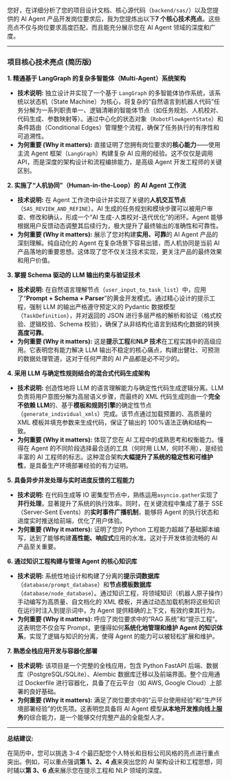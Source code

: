您好，在详细分析了您的项目设计文档、核心源代码（`backend/sas/`）以及您提供的 AI Agent 产品开发岗位要求后，我为您提炼出以下**7 个核心技术亮点**。这些亮点不仅与岗位要求高度匹配，而且能充分展示您在 AI Agent 领域的深度和广度。

---

### **项目核心技术亮点 (简历版)**

**1. 精通基于 LangGraph 的复杂多智能体（Multi-Agent）系统架构**

- **技术说明:** 独立设计并实现了一个基于 `LangGraph` 的多智能体协作系统，该系统以状态机（State Machine）为核心，将复杂的“自然语言到机器人代码”任务分解为一系列职责单一、逻辑清晰的智能体节点（如任务规划、人机校对、代码生成、参数映射等）。通过中心化的状态对象（`RobotFlowAgentState`）和条件路由（Conditional Edges）管理整个流程，确保了任务执行的有序性和可追溯性。
- **为何重要 (Why it matters):** 直接证明了您拥有岗位要求的**核心能力**——使用主流 Agent 框架（`LangGraph`）构建复杂 AI 应用的经验。这不仅仅是调用 API，而是深度的架构设计和流程编排能力，是高级 Agent 开发工程师的关键区别。

**2. 实施了“人机协同”（Human-in-the-Loop）的 AI Agent 工作流**

- **技术说明:** 在 Agent 工作流中设计并实现了关键的**人机交互节点**（`SAS_REVIEW_AND_REFINE`）。AI 生成的任务规划和模块步骤可以被用户审查、修改和确认，形成一个“AI 生成-人类校对-迭代优化”的闭环。Agent 能够根据用户反馈动态调整其后续行为，极大提升了最终输出的准确性和可靠性。
- **为何重要 (Why it matters):** 展示了您对构建**实用、可靠**的 AI Agent 产品的深刻理解。纯自动化的 Agent 在复杂场景下容易出错，而人机协同是当前 AI 产品落地的重要思想。这体现了您不仅关注技术实现，更关注产品的最终效果和用户价值。

**3. 掌握 Schema 驱动的 LLM 输出约束与验证技术**

- **技术说明:** 在自然语言理解节点（`user_input_to_task_list`）中，应用了“**Prompt + Schema + Parser**”的黄金开发模式。通过精心设计的提示工程，强制 LLM 的输出严格遵守预定义的 Pydantic 数据模型（`TaskDefinition`），并对返回的 JSON 进行多层严格的解析和验证（格式校验、逻辑校验、Schema 校验），确保了从非结构化语言到结构化数据的转换**高度可靠**。
- **为何重要 (Why it matters):** 这是**提示工程**和**NLP 技术**在工程实践中的高级应用。它表明您有能力解决 LLM 输出不稳定的核心痛点，构建出健壮、可预测的数据处理管道，这对于任何严肃的 AI 产品都是必不可少的。

**4. 采用 LLM 与确定性规则结合的混合式代码生成架构**

- **技术说明:** 创造性地将 LLM 的语言理解能力与确定性代码生成逻辑分离。LLM 负责将用户意图分解为高层语义步骤，而最终的 XML 代码生成则由一个**完全不依赖 LLM**的、基于**模板和规则引擎**的确定性节点（`generate_individual_xmls`）完成。该节点通过加载预置的、高质量的 XML 模板并填充参数来生成代码，保证了输出的 100%语法正确和结构一致。
- **为何重要 (Why it matters):** 体现了您在 AI 工程中的成熟思考和权衡能力。懂得在 Agent 的不同阶段选择最合适的工具（何时用 LLM，何时不用），是经验丰富的 AI 工程师的标志。这种混合架构**大幅提升了系统的稳定性和可维护性**，是具备生产环境部署经验的有力证明。

**5. 具备异步并发处理与实时进度反馈的工程能力**

- **技术说明:** 在代码生成等 IO 密集型节点中，熟练运用`asyncio.gather`实现了**并行处理**，显著提升了系统的执行效率。同时，在关键流程中集成了基于 SSE（Server-Sent Events）的**实时事件广播机制**，能够将 Agent 的执行状态和进度实时推送给前端，优化了用户体验。
- **为何重要 (Why it matters):** 证明了您的 Python 工程能力超越了基础脚本编写，达到了能够构建**高性能、响应式**应用的水准。这对于开发体验流畅的 AI 产品至关重要。

**6. 通过知识工程构建与管理 Agent 的核心知识库**

- **技术说明:** 系统性地设计和构建了分离的**提示词数据库**（`database/prompt_database`）和**节点模板数据库**（`database/node_database`）。通过知识工程，将领域知识（机器人原子操作）手动编写为高质量、自文档化的 XML 模板，并通过动态加载机制将这些知识在运行时注入到提示词中，为 Agent 提供精确的上下文，有效约束其行为。
- **为何重要 (Why it matters):** 呼应了岗位要求中的“RAG 系统”和“提示工程”。这表明您不仅会写 Prompt，更懂得如何**系统化地管理和维护 Agent 的知识体系**，实现了逻辑与知识的分离，使得 Agent 的能力可以被轻松扩展和维护。

**7. 熟悉全栈应用开发与容器化部署**

- **技术说明:** 该项目是一个完整的全栈应用，包含 Python FastAPI 后端、数据库（PostgreSQL/SQLite）、Alembic 数据库迁移以及前端界面。整个应用通过 Dockerfile 进行容器化，具备了在云平台（如 AWS, Google Cloud）上部署的良好基础。
- **为何重要 (Why it matters):** 满足了岗位要求中的“云平台使用经验”和“生产环境部署经验”的优先项。这表明您具备将 AI Agent 模型**从本地开发推向线上服务**的综合能力，是一个能够交付完整产品的全能型人才。

---

**总结建议:**

在简历中，您可以挑选 3-4 个最匹配您个人特长和目标公司风格的亮点进行重点突出。例如，可以重点强调**第 1、2、4 点**来突出您的 AI 架构设计和工程思想，同时辅以**第 3、6 点**来展示您在提示工程和 NLP 领域的深度。
